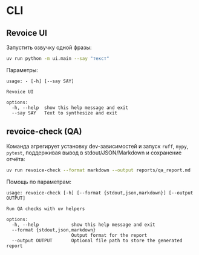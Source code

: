 # CLI

## Revoice UI

Запустить озвучку одной фразы:
```bash
uv run python -m ui.main --say "текст"
```

Параметры:
```text
usage: - [-h] [--say SAY]

Revoice UI

options:
  -h, --help  show this help message and exit
  --say SAY   Text to synthesize and exit
```

## revoice-check (QA)

Команда агрегирует установку dev-зависимостей и запуск `ruff`, `mypy`, `pytest`,
поддерживая вывод в stdout/JSON/Markdown и сохранение отчёта:

```bash
uv run revoice-check --format markdown --output reports/qa_report.md
```

Помощь по параметрам:

```text
usage: revoice-check [-h] [--format {stdout,json,markdown}] [--output OUTPUT]

Run QA checks with uv helpers

options:
  -h, --help            show this help message and exit
  --format {stdout,json,markdown}
                        Output format for the report
  --output OUTPUT       Optional file path to store the generated report
```
